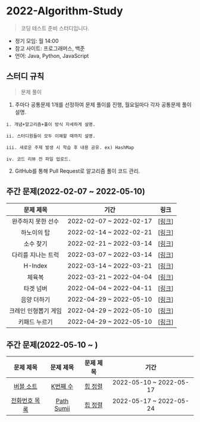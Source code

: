 # 2022-Algorithm-Study
> 코딩 테스트 준비 스터디입니다.
* 정기 모임: 월 14:00
* 참고 사이트: 프로그래머스, 백준
* 언어: Java, Python, JavaScript

## 스터디 규칙
> 문제 풀이
  1. 주마다 공통문제 1개를 선정하여 문제 풀이를 진행, 월요일마다 각자 공통문제 풀이 설명.
  
    i. 개념+알고리즘+풀이 방식 자세하게 설명.
  
    ii. 스터디원들이 모두 이해할 때까지 설명.
    
    iii. 새로운 주제 발생 시 학습 후 내용 공유. ex) HashMap
    
    iv. 코드 리뷰 전 파일 업로드.
    
  2. GitHub를 통해 Pull Request로 알고리즘 풀이 코드 관리.

## 주간 문제(2022-02-07 ~ 2022-05-10)
|**문제 제목**|**기간**|**링크**|
|:------:|:---:|:---:|
|완주하지 못한 선수|2022-02-07 ~ 2022-02-17|[[링크](https://programmers.co.kr/learn/courses/30/lessons/42576)]
|하노이의 탑|2022-02-14 ~ 2022-02-21|[[링크](https://programmers.co.kr/learn/courses/30/lessons/12946)]
|소수 찾기|2022-02-21 ~ 2022-03-14|[[링크](https://programmers.co.kr/learn/courses/30/lessons/42839)]
|다리를 지나는 트럭|2022-03-07 ~ 2022-03-14|[[링크](https://programmers.co.kr/learn/courses/30/lessons/42583)]
|H-Index|2022-03-14 ~ 2022-03-21|[[링크](https://programmers.co.kr/learn/courses/30/lessons/42747)]
|체육복|2022-03-21 ~ 2022-04-04|[[링크](https://programmers.co.kr/learn/courses/30/lessons/42862)]
|타겟 넘버|2022-04-04 ~ 2022-04-11|[[링크](https://programmers.co.kr/learn/courses/30/lessons/43165)]
|음양 더하기|2022-04-29 ~ 2022-05-10|[[링크](https://programmers.co.kr/learn/courses/30/lessons/76501)]
|크레인 인형뽑기 게임|2022-04-29 ~ 2022-05-10|[[링크](https://programmers.co.kr/learn/courses/30/lessons/64061)]
|키패드 누르기|2022-04-29 ~ 2022-05-10|[[링크](https://programmers.co.kr/learn/courses/30/lessons/67256)]

## 주간 문제(2022-05-10 ~ )

|**문제 제목**|**문제 제목**|**문제 제목**|**기간**|
|:------:|:------:|:------:|:---:|
|[버블 소트](https://www.acmicpc.net/problem/1377)|[K번째 수](https://www.acmicpc.net/problem/11004)|[힙 정렬](https://www.acmicpc.net/problem/2220)|2022-05-10 ~ 2022-05-17|
|[전화번호 목록](https://programmers.co.kr/learn/courses/30/lessons/42577)|[Path Sumⅱ](https://leetcode.com/problems/path-sum-ii/)|[힙 정렬](https://www.acmicpc.net/problem/2220)|2022-05-17 ~ 2022-05-24|
